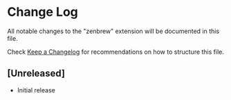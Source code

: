 # Change Log

All notable changes to the "zenbrew" extension will be documented in this file.

Check [Keep a Changelog](http://keepachangelog.com/) for recommendations on how to structure this file.

## [Unreleased]

- Initial release